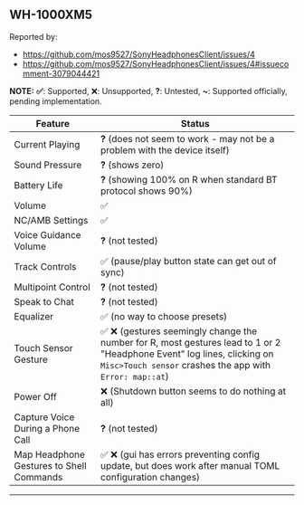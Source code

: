 WH-1000XM5
---
Reported by:
- https://github.com/mos9527/SonyHeadphonesClient/issues/4
- https://github.com/mos9527/SonyHeadphonesClient/issues/4#issuecomment-3079044421

**NOTE:** **✅**: Supported, ❌: Unsupported, **?**: Untested, **~**: Supported officially, pending implementation.

| Feature                                  | Status                          |
|------------------------------------------|------------------------------------|
| Current Playing                          | **?** (does not seem to work - may not be a problem with the device itself)  |
| Sound Pressure                           | **?** (shows zero)                                |
| Battery Life                             | **?** (showing 100% on R when standard BT protocol shows 90%)   |
| Volume                                   | ✅                                 |
| NC/AMB Settings                          | ✅                               |
| Voice Guidance Volume                    | **?** (not tested)                                 |
| Track Controls                           | ✅ (pause/play button state can get out of sync)                                |
| Multipoint Control                       | **?** (not tested)                              |
| Speak to Chat                            | **?** (not tested)                                 |
| Equalizer                                | ✅ (no way to choose presets)                             |
| Touch Sensor Gesture                     | ✅ ❌ (gestures seemingly change the number for R, most gestures lead to 1 or 2 "Headphone Event" log lines, clicking on `Misc>Touch sensor` crashes the app with `Error: map::at`)                                 |
| Power Off                                | ❌ (Shutdown button seems to do nothing at all)                                |
| Capture Voice During a Phone Call        | **?** (not tested)                                |
| Map Headphone Gestures to Shell Commands | ✅ ❌ (gui has errors preventing config update, but does work after manual TOML configuration changes)                                |
---
